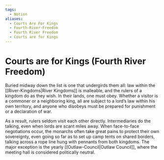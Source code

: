 ```yaml
---
tags:
  - Notion
aliases:
  - Courts Are For Kings
  - Fourth-River-Freedom
  - Fourth River Freedom
  - Courts are for Kings
---
```

# Courts are for Kings (Fourth River Freedom)
Buried midway down the list is one that undergirds them all: law within the [[River-Kingdoms|River Kingdoms]] is malleable, and the rulers of a kingdom do as they wish. In their lands, one must obey. Whether a visitor is a commoner or a neighboring king, all are subject to a lord’s law within his own territory, and anyone who disobeys must be prepared for punishment or a declaration of war.

As a result, rulers seldom visit each other directly. Intermediaries do the talking, even when lords are scant miles away. When face-to-face negotiations occur, the monarchs often take great pains to protect their own sovereignty, even going so far as to set up camp tents on shared borders, talking across a rope line hung with pennants from both kingdoms. The major exception is the yearly [[Outlaw-Council|Outlaw Council]], where the meeting hall is considered politically neutral.